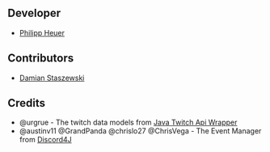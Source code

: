 ## Developer
* [Philipp Heuer](https://github.com/PhilippHeuer)

## Contributors
* [Damian Staszewski](http://github.com/stachu540)

## Credits
* @urgrue - The twitch data models from [Java Twitch Api Wrapper](https://github.com/urgrue/Java-Twitch-Api-Wrapper)
* @austinv11 @GrandPanda @chrislo27 @ChrisVega - The Event Manager from [Discord4J](https://github.com/austinv11/Discord4J/tree/master/src/main/java/sx/blah/discord/api/events)
